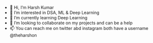 - 👋 Hi, I’m Harsh Kumar
- 👀 I’m interested in DSA, ML & Deep Learning
- 🌱 I’m currently learning Deep Learning
- 💞️ I’m looking to collaborate on my projects and can be a help
- 📫 You can reach me on twitter abd instagram both have a username @theharshon

<!---
theharshon/theharshon is a ✨ special ✨ repository because its `README.md` (this file) appears on your GitHub profile.
You can click the Preview link to take a look at your changes.
--->
